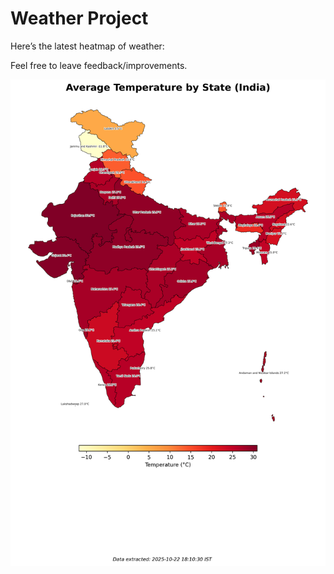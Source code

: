 # Weather Project

Here’s the latest heatmap of weather:

Feel free to leave feedback/improvements.

![India Heatmap](docs/assets/india_heatmap.png?v=F8D0C1)
